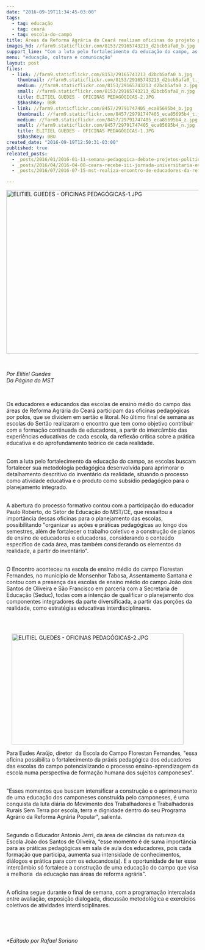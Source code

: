 ```yaml
---
date: "2016-09-19T11:34:45-03:00"
tags:
  - tag: educação
  - tag: ceará
  - tag: escola-do-campo
title: Áreas da Reforma Agrária do Ceará realizam oficinas do projeto pedagógico campesino
images_hd: //farm9.staticflickr.com/8153/29165743213_d2bcb5afa0_b.jpg
support_line: "Com a luta pelo fortalecimento da educação do campo, as escolas buscam fortalecer sua metodologia pedagógica desenvolvida para aprimorar o detalhamento descritivo do inventário da realidade."
menu: "educação, cultura e comunicação"
layout: post
files:
  - link: //farm9.staticflickr.com/8153/29165743213_d2bcb5afa0_b.jpg
    thumbnail: //farm9.staticflickr.com/8153/29165743213_d2bcb5afa0_t.jpg
    medium: //farm9.staticflickr.com/8153/29165743213_d2bcb5afa0_z.jpg
    small: //farm9.staticflickr.com/8153/29165743213_d2bcb5afa0_n.jpg
    title: ELITIEL GUEDES - OFICINAS PEDAGÓGICAS-2.JPG
    $$hashKey: 0BR
  - link: //farm9.staticflickr.com/8457/29791747405_eca85695b4_b.jpg
    thumbnail: //farm9.staticflickr.com/8457/29791747405_eca85695b4_t.jpg
    medium: //farm9.staticflickr.com/8457/29791747405_eca85695b4_z.jpg
    small: //farm9.staticflickr.com/8457/29791747405_eca85695b4_n.jpg
    title: ELITIEL GUEDES - OFICINAS PEDAGÓGICAS-1.JPG
    $$hashKey: 0BU
created_date: "2016-09-19T12:50:31-03:00"
published: true
releated_posts:
  - _posts/2016/01/2016-01-11-semana-pedagogica-debate-projetos-politicos-da-educacao-em-assentamentos-do-ceara.md
  - _posts/2016/04/2016-04-08-ceara-recebe-iii-jornada-universitaria-em-defesa-da-reforma-agraria.md
  - _posts/2016/07/2016-07-15-mst-realiza-encontro-de-educadores-da-reforma-agraria-no-ceara.md

---
```

<p><img alt="ELITIEL GUEDES - OFICINAS PEDAGÓGICAS-1.JPG" height="429" src="//farm9.staticflickr.com/8457/29791747405_eca85695b4_b.jpg" width="700" /></p>

<p>&nbsp;</p>

<p><em>Por Elitiel Guedes</em><br />
<em>Da P&aacute;gina do MST</em></p>

<p>&nbsp;</p>

<p>Os educadores e educandos das escolas de ensino m&eacute;dio do campo das &aacute;reas de Reforma Agr&aacute;ria do Cear&aacute; participam das oficinas pedag&oacute;gicas por polos, que se dividem em sert&atilde;o e litoral. No &uacute;ltimo final de semana as escolas do Sert&atilde;o realizaram o encontro que tem como objetivo contribuir com a forma&ccedil;&atilde;o continuada de educadores, a partir do interc&acirc;mbio das experi&ecirc;ncias educativas de cada escola, da reflex&atilde;o cr&iacute;tica sobre a pr&aacute;tica educativa e do aprofundamento te&oacute;rico de cada realidade.</p>

<p><br />
Com a luta pelo fortalecimento da educa&ccedil;&atilde;o do campo, as escolas buscam fortalecer sua metodologia pedag&oacute;gica desenvolvida para aprimorar o detalhamento descritivo do invent&aacute;rio da realidade, situando o processo como atividade educativa e o produto como subs&iacute;dio pedag&oacute;gico para o planejamento integrado.</p>

<p><br />
A abertura do processo formativo contou com a participa&ccedil;&atilde;o do educador Paulo Roberto, do Setor de Educa&ccedil;&atilde;o do MST/CE, que ressaltou a import&acirc;ncia dessas oficinas para o planejamento das escolas, possibilitando &quot;organizar as a&ccedil;&otilde;es e pr&aacute;ticas pedag&oacute;gicas ao longo dos semestres, al&eacute;m de fortalecer o trabalho coletivo e a constru&ccedil;&atilde;o de planos de ensino de educadores e educadoras, considerando o conte&uacute;do espec&iacute;fico de cada &aacute;rea, mas tamb&eacute;m considerando os elementos da realidade, a partir do invent&aacute;rio&quot;.</p>

<p><br />
O Encontro aconteceu na escola de ensino m&eacute;dio do campo Florestan Fernandes, no munic&iacute;pio de Monsenhor Tabosa, Assentamento Santana e contou com a presen&ccedil;a das escolas de ensino m&eacute;dio do campo Jo&atilde;o dos Santos de Oliveira e S&atilde;o Francisco em parceria com a Secretaria de Educa&ccedil;&atilde;o (Seduc), todas com a inten&ccedil;&atilde;o de qualificar o planejamento dos componentes integradores da parte diversificada, a partir das por&ccedil;&otilde;es da realidade, como estrat&eacute;gias educativas interdisciplinares.</p>

<p>&nbsp;</p>

<figure class="image" style="float:right"><img alt="ELITIEL GUEDES - OFICINAS PEDAGÓGICAS-2.JPG" height="291" src="//farm9.staticflickr.com/8153/29165743213_d2bcb5afa0_b.jpg" width="450" />
<figcaption></figcaption>
</figure>

<p><br />
Para Eudes Ara&uacute;jo, diretor&nbsp; da Escola do Campo Florestan Fernandes, &quot;essa oficina possibilita o fortalecimento da pr&aacute;xis pedag&oacute;gica dos educadores das escolas do campo potencializando o processo ensino-aprendizagem da escola numa perspectiva de forma&ccedil;&atilde;o humana dos sujeitos camponeses&quot;.</p>

<p><br />
&quot;Esses momentos que buscam intensificar a constru&ccedil;&atilde;o e o aprimoramento de uma educa&ccedil;&atilde;o dos camponeses constru&iacute;da pelo camponeses, &eacute; uma conquista da luta di&aacute;ria do Movimento dos Trabalhadores e Trabalhadoras Rurais Sem Terra por escola, terra e dignidade dentro do seu Programa Agr&aacute;rio da Reforma Agr&aacute;ria Popular&quot;, salienta.</p>

<p><br />
Segundo o Educador Antonio Jerri, da &aacute;rea de ci&ecirc;ncias da natureza da Escola Jo&atilde;o dos Santos de Oliveira, &ldquo;esse momento &eacute; de suma import&acirc;ncia para as pr&aacute;ticas pedag&oacute;gicas em sala de aula dos educadores, pois cada forma&ccedil;&atilde;o que participa, aumenta sua intensidade de conhecimentos, di&aacute;logos e pr&aacute;tica para com os educandos(a). E a oportunidade de ter esse interc&acirc;mbio s&oacute; fortalece a constru&ccedil;&atilde;o de uma educa&ccedil;&atilde;o do campo que visa a melhoria&nbsp; da educa&ccedil;&atilde;o nas &aacute;reas de reforma agr&aacute;ria&quot;.</p>

<p><br />
A oficina segue durante o final de semana, com a programa&ccedil;&atilde;o intercalada entre avalia&ccedil;&atilde;o, exposi&ccedil;&atilde;o dialogada, discuss&atilde;o metodol&oacute;gica e exerc&iacute;cios coletivos de atividades interdisciplinares.</p>

<p>&nbsp;</p>

<p>&nbsp;</p>

<p><em>*Editado por Rafael Soriano</em></p>
